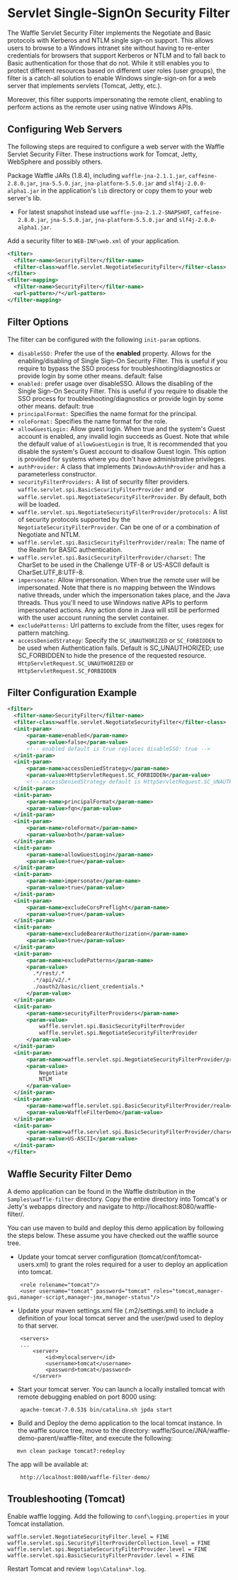 Servlet Single-SignOn Security Filter
=====================================

The Waffle Servlet Security Filter implements the Negotiate and Basic protocols with Kerberos and NTLM single sign-on support. This allows users to browse to a Windows intranet site without having to re-enter credentials for browsers that support Kerberos or NTLM and to fall back to Basic authentication for those that do not. While it still enables you to protect different resources based on different user roles (user groups), the filter is a catch-all solution to enable Windows single-sign-on for a web server that implements servlets (Tomcat, Jetty, etc.). 

Moreover, this filter supports impersonating the remote client, enabling to perform actions as the remote user using native Windows APIs. 

Configuring Web Servers
-----------------------

The following steps are required to configure a web server with the Waffle Servlet Security Filter. These instructions work for Tomcat, Jetty, WebSphere and possibly others.

Package Waffle JARs (1.8.4), including `waffle-jna-2.1.1.jar`, `caffeine-2.8.0.jar`, `jna-5.5.0.jar`, `jna-platform-5.5.0.jar` and `slf4j-2.0.0-alpha1.jar` in the application's `lib` directory or copy them to your web server's lib. 

- For latest snapshot instead use `waffle-jna-2.1.2-SNAPSHOT`, `caffeine-2.8.0.jar`, `jna-5.5.0.jar`, `jna-platform-5.5.0.jar` and `slf4j-2.0.0-alpha1.jar`.

Add a security filter to `WEB-INF\web.xml` of your application. 

``` xml
<filter>
  <filter-name>SecurityFilter</filter-name>
  <filter-class>waffle.servlet.NegotiateSecurityFilter</filter-class>
</filter>
<filter-mapping>
  <filter-name>SecurityFilter</filter-name>
  <url-pattern>/*</url-pattern>
</filter-mapping>
```

Filter Options
--------------

The filter can be configured with the following `init-param` options. 

* `disableSSO:` Prefer the use of the <strong>enabled</strong> property. Allows for the enabling/disabling of Single Sign-On Security Filter. This is useful if you require to bypass the SSO process for troubleshooting/diagnostics or provide login by some other means. default: false
* `enabled:` prefer usage over disableSSO. Allows the disabling of the Single Sign-On Security Filter. This is useful if you require to disable the SSO process for troubleshooting/diagnostics or provide login by some other means. default: true
* `principalFormat:` Specifies the name format for the principal.
* `roleFormat:` Specifies the name format for the role.
* `allowGuestLogin:` Allow guest login. When true and the system's Guest account is enabled, any invalid login succeeds as Guest. Note that while the default value of `allowGuestLogin` is true, It is recommended that you disable the system's Guest account to disallow Guest login. This option is provided for systems where you don't have administrative privileges. 
* `authProvider:` A class that implements `IWindowsAuthProvider` and has a parameterless constructor. 
* `securityFilterProviders:` A list of security filter providers. `waffle.servlet.spi.BasicSecurityFilterProvider` and or `waffle.servlet.spi.NegotiateSecurityFilterProvider`. By default, both will be loaded.
* `waffle.servlet.spi.NegotiateSecurityFilterProvider/protocols:` A list of security protocols supported by the `NegotiateSecurityFilterProvider`. Can be one of or a combination of Negotiate and NTLM.
* `waffle.servlet.spi.BasicSecurityFilterProvider/realm:` The name of the Realm for BASIC authentication. 
* `waffle.servlet.spi.BasicSecurityFilterProvider/charset:` The CharSet to be used in the Challenge UTF-8 or US-ASCII default is CharSet.UTF_8:UTF-8.
* `impersonate:` Allow impersonation. When true the remote user will be impersonated. Note that there is no mapping between the Windows native threads, under which the impersonation takes place, and the Java threads. Thus you'll need to use Windows native APIs to perform impersonated actions. Any action done in Java will still be performed with the user account running the servlet container. 
* `excludePatterns:` Url patterns to exclude from the filter, uses regex for pattern matching.
* `accessDeniedStrategy`: Specify the `SC_UNAUTHORIZED` or `SC_FORBIDDEN` to be used when Authentication fails. Default is SC_UNAUTHORIZED; use SC_FORBIDDEN to hide the presence of the requested resource. `HttpServletRequest.SC_UNAUTHORIZED` or `HttpServletRequest.SC_FORBIDDEN`
 

Filter Configuration Example
----------------------------

``` xml
<filter>
  <filter-name>SecurityFilter</filter-name>
  <filter-class>waffle.servlet.NegotiateSecurityFilter</filter-class>   
  <init-param>
      <param-name>enabled</param-name>
      <param-value>false</param-value>
      <!-- enabled default is true replaces disableSSO: true -->
  </init-param>
  <init-param>
      <param-name>accessDeniedStrategy</param-name>
      <param-value>HttpServletRequest.SC_FORBIDDEN</param-value>
      <!-- accessDeniedStrategy default is HttpServletRequest.SC_UNAUTHORIZED 401 -->
  </init-param>
  <init-param>
      <param-name>principalFormat</param-name>
      <param-value>fqn</param-value>
  </init-param>
  <init-param>
      <param-name>roleFormat</param-name>
      <param-value>both</param-value>
  </init-param>
  <init-param>
      <param-name>allowGuestLogin</param-name>
      <param-value>true</param-value>
  </init-param>
  <init-param>
      <param-name>impersonate</param-name>
      <param-value>true</param-value>
  </init-param>
  <init-param>
      <param-name>excludeCorsPreflight</param-name>
      <param-value>true</param-value>
  </init-param>
  <init-param>
      <param-name>excludeBearerAuthorization</param-name>
      <param-value>true</param-value>
  </init-param>  
  <init-param>
      <param-name>excludePatterns</param-name>
      <param-value>
        .*/rest/.*
        .*/api/v2/.*
        ./oauth2/basic/client_credentials.*
      </param-value>
  </init-param>
  <init-param>
      <param-name>securityFilterProviders</param-name>
      <param-value>
          waffle.servlet.spi.BasicSecurityFilterProvider
          waffle.servlet.spi.NegotiateSecurityFilterProvider
      </param-value>
  </init-param>
  <init-param>
      <param-name>waffle.servlet.spi.NegotiateSecurityFilterProvider/protocols</param-name>
      <param-value>
          Negotiate
          NTLM
      </param-value>
  </init-param>
  <init-param>
      <param-name>waffle.servlet.spi.BasicSecurityFilterProvider/realm</param-name>
      <param-value>WaffleFilterDemo</param-value>
  </init-param>
  <init-param>
      <param-name>waffle.servlet.spi.BasicSecurityFilterProvider/charset</param-name>
      <param-value>US-ASCII</param-value>
  </init-param>
</filter>
```

Waffle Security Filter Demo
---------------------------

A demo application can be found in the Waffle distribution in the `Samples\waffle-filter` directory. Copy the entire directory into Tomcat's or Jetty's webapps directory and navigate to http://localhost:8080/waffle-filter/.

You can use maven to build and deploy this demo application by following the steps below. These assume you have checked out the waffle source tree.

* Update your tomcat server configuration (tomcat/conf/tomcat-users.xml) to grant the roles required for a user to deploy an application into tomcat.

```
    <role rolename="tomcat"/>
    <user username="tomcat" password="tomcat" roles="tomcat,manager-gui,manager-script,manager-jmx,manager-status"/>
```

* Update your maven settings.xml file (.m2/settings.xml) to include a definition of your local tomcat server and the user/pwd used to deploy to that server.

```
    <servers>
    ...
        <server>
            <id>mylocalserver</id>
            <username>tomcat</username>
            <password>tomcat</password>
        </server>
```

* Start your tomcat server. You can launch a locally installed tomcat with remote debugging enabled on port 8000 using:

```
    apache-tomcat-7.0.53$ bin/catalina.sh jpda start
```

* Build and Deploy the demo application to the local tomcat instance. In the waffle source tree, move to the directory: waffle/Source/JNA/waffle-demo-parent/waffle-filter, and execute the following:

```
   mvn clean package tomcat7:redeploy
```

   The app will be available at:

        http://localhost:8080/waffle-filter-demo/


Troubleshooting (Tomcat)
------------------------

Enable waffle logging. Add the following to `conf\logging.properties` in your Tomcat installation. 

``` 
waffle.servlet.NegotiateSecurityFilter.level = FINE
waffle.servlet.spi.SecurityFilterProviderCollection.level = FINE
waffle.servlet.spi.NegotiateSecurityFilterProvider.level = FINE
waffle.servlet.spi.BasicSecurityFilterProvider.level = FINE
```

Restart Tomcat and review `logs\Catalina*.log`. 

